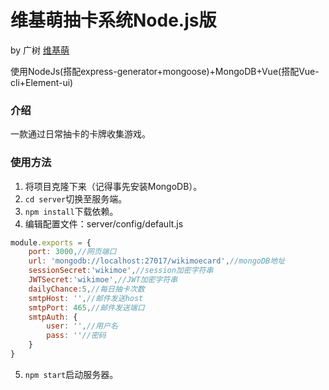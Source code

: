 # 维基萌抽卡系统Node.js版

by 广树 [维基萌](https://www.wikimoe.com/)

使用NodeJs(搭配express-generator+mongoose)+MongoDB+Vue(搭配Vue-cli+Element-ui)

### 介绍

一款通过日常抽卡的卡牌收集游戏。

### 使用方法

1. 将项目克隆下来（记得事先安装MongoDB）。
2. `cd server`切换至服务端。
3. `npm install`下载依赖。
4. 编辑配置文件：server/config/default.js
```javascript
module.exports = {
	port: 3000,//网页端口
	url: 'mongodb://localhost:27017/wikimoecard',//mongoDB地址
	sessionSecret:'wikimoe',//session加密字符串
	JWTSecret:'wikimoe',//JWT加密字符串
	dailyChance:5,//每日抽卡次数
	smtpHost: '',//邮件发送host
	smtpPort: 465,//邮件发送端口
	smtpAuth: {
		user: '',//用户名
		pass: ''//密码
	}
}
```
5. `npm start`启动服务器。
